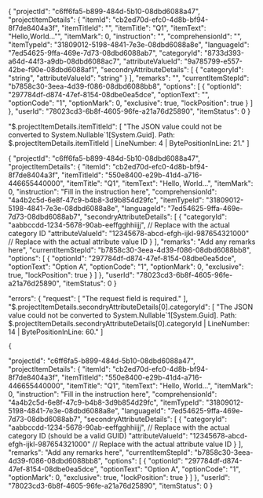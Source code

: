 {
  "projectId": "c6ff6fa5-b899-484d-5b10-08dbd6088a47",
  "projectItemDetails": {
    "itemId": "cb2ed70d-efc0-4d8b-bf94-8f7de8404a3f",
    "itemTitleId": "",
    "itemTitle": "Q1",
    "itemText": "Hello,World…"",
    "itemMark": 0,
    "instruction": "",
    "comprehensionId": "",
    "itemTypeId": "31809012-5198-4841-7e3e-08dbd6088a8e",
    "languageId": "7ed54625-9ffa-469e-7d73-08dbd6088ab7",
    "categoryId": "8733d393-a64d-44f3-a9db-08dbd6088ac7",
    "attributeValueId": "9a785799-e557-42be-f90e-08dbd6088af1",
    "secondryAttributeDetails": [
      {
        "categoryId": "string",
        "attributeValueId": "string"
      }
    ],
    "remarks": "",
    "currentItemStepId": "b7858c30-3eea-4d39-f086-08dbd6088bb8",
    "options": [
      {
        "optionId": "297784df-d874-47ef-8154-08dbe0ea5dce",
        "optionText": "",
        "optionCode": "1",
        "optionMark": 0,
        "exclusive": true,
        "lockPosition": true
      }
    ]
  },
  "userId": "78023cd3-6b8f-4605-96fe-a21a76d25890",
  "itemStatus": 0
}




"$.projectItemDetails.itemTitleId": [
      "The JSON value could not be converted to System.Nullable`1[System.Guid]. Path: $.projectItemDetails.itemTitleId | LineNumber: 4 | BytePositionInLine: 21."
    ]









 {
  "projectId": "c6ff6fa5-b899-484d-5b10-08dbd6088a47",
  "projectItemDetails": {
    "itemId": "cb2ed70d-efc0-4d8b-bf94-8f7de8404a3f",
    "itemTitleId": "550e8400-e29b-41d4-a716-446655440000",
    "itemTitle": "Q1",
    "itemText": "Hello, World...",
    "itemMark": 0,
    "instruction": "Fill in the instruction here",
    "comprehensionId": "4a4b2c5d-6e8f-47c9-b4b8-3d9b854d29fc",
    "itemTypeId": "31809012-5198-4841-7e3e-08dbd6088a8e",
    "languageId": "7ed54625-9ffa-469e-7d73-08dbd6088ab7",
    "secondryAttributeDetails": [
      {
        "categoryId": "aabbccdd-1234-5678-90ab-eeffgghhiijj",  // Replace with the actual category ID
        "attributeValueId": "12345678-abcd-efgh-ijkl-987654321000"  // Replace with the actual attribute value ID
      }
    ],
    "remarks": "Add any remarks here",
    "currentItemStepId": "b7858c30-3eea-4d39-f086-08dbd6088bb8",
    "options": [
      {
        "optionId": "297784df-d874-47ef-8154-08dbe0ea5dce",
        "optionText": "Option A",
        "optionCode": "1",
        "optionMark": 0,
        "exclusive": true,
        "lockPosition": true
      }
    ]
  },
  "userId": "78023cd3-6b8f-4605-96fe-a21a76d25890",
  "itemStatus": 0
}

"errors": {
    "request": [
      "The request field is required."
    ],
    "$.projectItemDetails.secondryAttributeDetails[0].categoryId": [
      "The JSON value could not be converted to System.Nullable`1[System.Guid]. Path: $.projectItemDetails.secondryAttributeDetails[0].categoryId | LineNumber: 14 | BytePositionInLine: 60."
    ]


    {
  "projectId": "c6ff6fa5-b899-484d-5b10-08dbd6088a47",
  "projectItemDetails": {
    "itemId": "cb2ed70d-efc0-4d8b-bf94-8f7de8404a3f",
    "itemTitleId": "550e8400-e29b-41d4-a716-446655440000",
    "itemTitle": "Q1",
    "itemText": "Hello, World...",
    "itemMark": 0,
    "instruction": "Fill in the instruction here",
    "comprehensionId": "4a4b2c5d-6e8f-47c9-b4b8-3d9b854d29fc",
    "itemTypeId": "31809012-5198-4841-7e3e-08dbd6088a8e",
    "languageId": "7ed54625-9ffa-469e-7d73-08dbd6088ab7",
    "secondryAttributeDetails": [
      {
        "categoryId": "aabbccdd-1234-5678-90ab-eeffgghhiijj",  // Replace with the actual category ID (should be a valid GUID)
        "attributeValueId": "12345678-abcd-efgh-ijkl-987654321000"  // Replace with the actual attribute value ID
      }
    ],
    "remarks": "Add any remarks here",
    "currentItemStepId": "b7858c30-3eea-4d39-f086-08dbd6088bb8",
    "options": [
      {
        "optionId": "297784df-d874-47ef-8154-08dbe0ea5dce",
        "optionText": "Option A",
        "optionCode": "1",
        "optionMark": 0,
        "exclusive": true,
        "lockPosition": true
      }
    ]
  },
  "userId": "78023cd3-6b8f-4605-96fe-a21a76d25890",
  "itemStatus": 0
}



